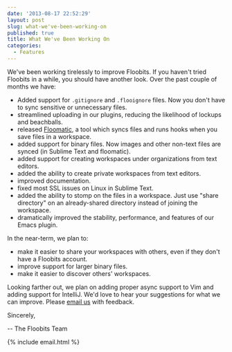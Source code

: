 ```yaml
---
date: '2013-08-17 22:52:29'
layout: post
slug: what-we've-been-working-on
published: true
title: What We've Been Working On
categories:
  - Features
---
```


We've been working tirelessly to improve Floobits. If you haven't tried Floobits in a while, you should have another look.  Over the past couple of months we have:

* Added support for `.gitignore` and `.flooignore` files. Now you don't have to sync sensitive or unnecessary files.
* streamlined uploading in our plugins, reducing the likelihood of lockups and beachballs.
* released [Floomatic](https://github.com/Floobits/floomatic), a tool which syncs files and runs hooks when you save files in a workspace.
* added support for binary files. Now images and other non-text files are synced (in Sublime Text and floomatic).
* added support for creating workspaces under organizations from text editors.
* added the ability to create private workspaces from text editors.
* improved documentation.
* fixed most SSL issues on Linux in Sublime Text.
* added the ability to stomp on the files in a workspace. Just use "share directory" on an already-shared directory instead of joining the workspace.
* dramatically improved the stability, performance, and features of our Emacs plugin.

In the near-term, we plan to:

* make it easier to share your workspaces with others, even if they don't have a Floobits account.
* improve support for larger binary files.
* make it easier to discover others' workspaces.

Looking farther out, we plan on adding proper async support to Vim and adding support for IntelliJ. We'd love to hear your suggestions for what we can improve. Please <a id="email_us" href="">email us</a> with feedback.

Sincerely,

-- The Floobits Team

{% include email.html %}
